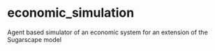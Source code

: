 # economic_simulation
Agent based simulator of an economic system for an extension of the Sugarscape model
